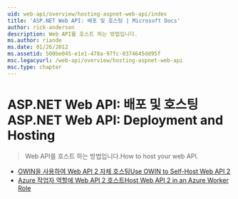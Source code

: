 ```yaml
---
uid: web-api/overview/hosting-aspnet-web-api/index
title: 'ASP.NET Web API: 배포 및 호스팅 | Microsoft Docs'
author: rick-anderson
description: Web API를 호스트 하는 방법입니다.
ms.author: riande
ms.date: 01/26/2012
ms.assetid: 500be045-e1e1-478a-97fc-0374645dd95f
msc.legacyurl: /web-api/overview/hosting-aspnet-web-api
msc.type: chapter
---
```

<a name="aspnet-web-api-deployment-and-hosting"></a><span data-ttu-id="d32c2-103">ASP.NET Web API: 배포 및 호스팅</span><span class="sxs-lookup"><span data-stu-id="d32c2-103">ASP.NET Web API: Deployment and Hosting</span></span>
====================
> <span data-ttu-id="d32c2-104">Web API를 호스트 하는 방법입니다.</span><span class="sxs-lookup"><span data-stu-id="d32c2-104">How to host your web API.</span></span>


- [<span data-ttu-id="d32c2-105">OWIN을 사용하여 Web API 2 자체 호스팅</span><span class="sxs-lookup"><span data-stu-id="d32c2-105">Use OWIN to Self-Host Web API 2</span></span>](use-owin-to-self-host-web-api.md)
- [<span data-ttu-id="d32c2-106">Azure 작업자 역할에 Web API 2 호스트</span><span class="sxs-lookup"><span data-stu-id="d32c2-106">Host Web API 2 in an Azure Worker Role</span></span>](host-aspnet-web-api-in-an-azure-worker-role.md)
